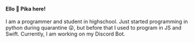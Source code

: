 #### Ello 👋 Pika here!

I am a programmer and student in highschool. Just started programming in python during quarantine 😜, but before that I used to program in JS and Swift. Currently, I am working on my Discord Bot.

